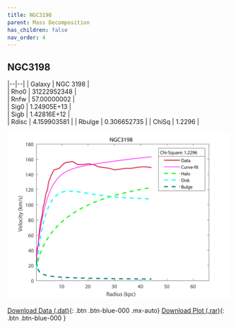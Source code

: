 ```yaml
---
title: NGC3198
parent: Mass Decomposition
has_children: false
nav_order: 4
---
```


## NGC3198

|--|--|
| Galaxy | NGC 3198 |	
| Rho0   |	31222952348	 |       
| Rnfw   | 		57.00000002		 |	
| Sig0   | 1.24905E+13		 |	
| Sigb   | 1.42816E+12		|     
| Rdisc  | 4.159903581 |
| Rbulge | 	0.306652735		|
| ChiSq  |  1.2296 |

![](/assets/plot/NGC3198.jpg)

[Download Data (.dat)](https://raw.githubusercontent.com/adhitya-spas/Database/gh-pages/assets/data/NGC3198.dat){: .btn .btn-blue-000 .mx-auto}
[Download Plot (.rar)](https://github.com/adhitya-spas/Database/blob/gh-pages/assets/plot/NGC3198.rar?raw=true){: .btn .btn-blue-000 }
